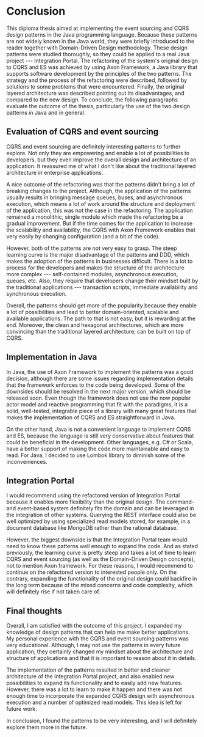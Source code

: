 # Conclusion

This diploma thesis aimed at implementing the event sourcing and CQRS design patterns in the Java programming language. Because these patterns are not widely known in the Java world, they were briefly introduced to the reader together with Domain-Driven Design methodology. These design patterns were studied thoroughly, so they could be applied to a real Java project --- Integration Portal. The refactoring of the system's original design to CQRS and ES was achieved by using Axon Framework, a Java library that supports software development by the principles of the two patterns. The strategy and the process of the refactoring were described, followed by solutions to some problems that were encountered. Finally, the original layered architecture was described pointing out its disadvantages, and compared to the new design. To conclude, the following paragraphs evaluate the outcome of the thesis, particularly the use of the two design patterns in Java and in general.

## Evaluation of CQRS and event sourcing

CQRS and event sourcing are definitely interesting patterns to further explore. Not only they are empowering and enable a lot of possibilities to developers, but they even improve the overall design and architecture of an application. It reassured me of what I don't like about the traditional layered architecture in enterprise applications.

A nice outcome of the refactoring was that the patterns didn't bring a lot of breaking changes to the project. Although, the application of the patterns usually results in bringing message queues, buses, and asynchronous execution, which means a lot of work around the structure and deployment of the application, this was not the case in the refactoring. The application remained a monolithic, single module which made the refactoring be a gradual improvement. But if the time comes for the application to increase the scalability and availability, the CQRS with Axon Framework enables that very easily by changing configuration (and a bit of the code).

However, both of the patterns are not very easy to grasp. The steep learning curve is the major disadvantage of the patterns and DDD, which makes the adoption of the patterns in businesses difficult. There is a lot to process for the developers and makes the structure of the architecture more complex --- self-contained modules, asynchronous execution, queues, etc. Also, they require that developers change their mindset built by the traditional applications --- transaction scripts, immediate availability and synchronous execution.

Overall, the patterns should get more of the popularity because they enable a lot of possibilities and lead to better domain-oriented, scalable and available applications. The path to that is not easy, but it is rewarding at the end. Moreover, the clean and hexagonal architectures, which are more convincing than the traditional layered architecture, can be built on top of CQRS.

## Implementation in Java

In Java, the use of Axon Framework to implement the patterns was a good decision, although there are some issues regarding implementation details that the framework enforces to the code being developed. Some of the downsides should be resolved in the next major version, which should be released soon. Even though the framework does not use the now popular actor model and reactive programming that fit with the paradigms, it is a solid, well-tested, integrable piece of a library with many great features that makes the implementation of CQRS and ES straightforward in Java.

On the other hand, Java is not a convenient language to implement CQRS and ES, because the language is still very conservative about features that could be beneficial in the development. Other languages, e.g. C# or Scala, have a better support of making the code more maintainable and easy to read. For Java, I decided to use Lombok library to diminish some of the inconveniences.

## Integration Portal

I would recommend using the refactored version of Integration Portal because it enables more flexibility than the original design. The command- and event-based system definitely fits the domain and can be leveraged in the integration of other systems. Querying the REST interface could also be well optimized by using specialized read models stored, for example, in a document database like MongoDB rather than the rational database.

However, the biggest downside is that the Integration Portal team would need to know these patterns well enough to expand the code. And as stated previously, the learning curve is pretty steep and takes a lot of time to learn CQRS and event sourcing (as well as the Domain-Driven Design concepts), not to mention Axon framework. For these reasons, I would recommend to continue on the refactored version to interested people only. On the contrary, expanding the functionality of the original design could backfire in the long term because of the mixed concerns and code complexity, which will definitely rise if not taken care of.

## Final thoughts

Overall, I am satisfied with the outcome of this project. I expanded my knowledge of design patterns that can help me make better applications. My personal experience with the CQRS and event sourcing patterns was very educational. Although, I may not use the patterns in every future application, they certainly changed my mindset about the architecture and structure of applications and that it is important to reason about it in details.

The implementation of the patterns resulted in better and cleaner architecture of the Integration Portal project, and also enabled new possibilities to expand its functionality and to easily add new features. However, there was a lot to learn to make it happen and there was not enough time to incorporate the expanded CQRS design with asynchronous execution and a number of optimized read models. This idea is left for future work. 

In conclusion, I found the patterns to be very interesting, and I will definitely explore them more in the future.